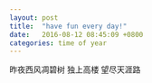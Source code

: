 ```yaml
---
layout: post
title:  "have fun every day!"
date:   2016-08-12 08:45:09 +0800
categories: time of year
---
```


昨夜西风凋碧树
	独上高楼
		望尽天涯路

